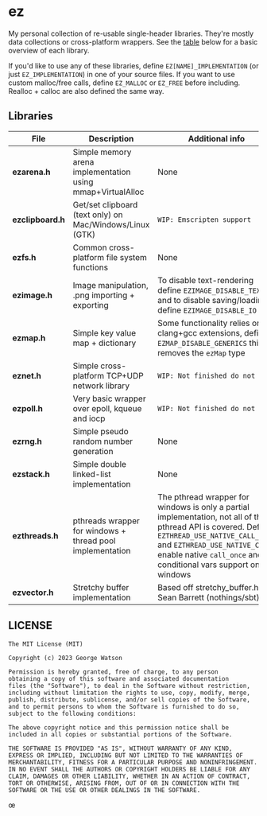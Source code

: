 # ez

My personal collection of re-usable single-header libraries. They're mostly data collections or cross-platform wrappers. See the [table](#libraries) below for a basic overview of each library.

If you'd like to use any of these libraries, define ```EZ[NAME]_IMPLEMENTATION``` (or just ```EZ_IMPLEMENTATION```) in one of your source files. If you want to use custom malloc/free calls, define ```EZ_MALLOC``` or ```EZ_FREE``` before including. Realloc + calloc are also defined the same way.

## Libraries

| File               | Description                                                   | Additional info                |
| -----------------  | ------------------------------------------------------------- | ------------------------------ |
| **ezarena.h**      | Simple memory arena implementation using mmap+VirtualAlloc    | None                           |
| **ezclipboard.h**  | Get/set clipboard (text only) on Mac/Windows/Linux (GTK)      | `WIP: Emscripten support`      |
| **ezfs.h**         | Common cross-platform file system functions                   | None                           |
| **ezimage.h**      | Image manipulation, .png importing + exporting                | To disable text-rendering define `EZIMAGE_DISABLE_TEXT` and to disable saving/loading define `EZIMAGE_DISABLE_IO` |
| **ezmap.h**        | Simple key value map + dictionary                             | Some functionality relies on clang+gcc extensions, define `EZMAP_DISABLE_GENERICS` this removes the `ezMap` type |
| **eznet.h**        | Simple cross-platform TCP+UDP network library                 | `WIP: Not finished do not use` |
| **ezpoll.h**       | Very basic wrapper over epoll, kqueue and iocp                | `WIP: Not finished do not use` | 
| **ezrng.h**        | Simple pseudo random number generation                        | None                           |
| **ezstack.h**      | Simple double linked-list implementation                      | None                           |
| **ezthreads.h**    | pthreads wrapper for windows + thread pool implementation     | The pthread wrapper for windows is only a partial implementation, not all of the pthread API is covered. Define `EZTHREAD_USE_NATIVE_CALL_ONCE` and `EZTHREAD_USE_NATIVE_CV` to enable native `call_once` and conditional vars support on windows |
| **ezvector.h**     | Stretchy buffer implementation                                | Based off stretchy_buffer.h by Sean Barrett (nothings/sbt) |


## LICENSE
```
The MIT License (MIT)

Copyright (c) 2023 George Watson

Permission is hereby granted, free of charge, to any person
obtaining a copy of this software and associated documentation
files (the "Software"), to deal in the Software without restriction,
including without limitation the rights to use, copy, modify, merge,
publish, distribute, sublicense, and/or sell copies of the Software,
and to permit persons to whom the Software is furnished to do so,
subject to the following conditions:

The above copyright notice and this permission notice shall be
included in all copies or substantial portions of the Software.

THE SOFTWARE IS PROVIDED "AS IS", WITHOUT WARRANTY OF ANY KIND,
EXPRESS OR IMPLIED, INCLUDING BUT NOT LIMITED TO THE WARRANTIES OF
MERCHANTABILITY, FITNESS FOR A PARTICULAR PURPOSE AND NONINFRINGEMENT.
IN NO EVENT SHALL THE AUTHORS OR COPYRIGHT HOLDERS BE LIABLE FOR ANY
CLAIM, DAMAGES OR OTHER LIABILITY, WHETHER IN AN ACTION OF CONTRACT,
TORT OR OTHERWISE, ARISING FROM, OUT OF OR IN CONNECTION WITH THE
SOFTWARE OR THE USE OR OTHER DEALINGS IN THE SOFTWARE.
```
œ
